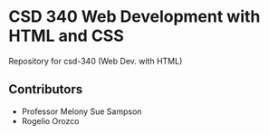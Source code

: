 # CSD 340 Web Development with HTML and CSS
Repository for csd-340 (Web Dev. with HTML)
## Contributors
* Professor Melony Sue Sampson
* Rogelio Orozco